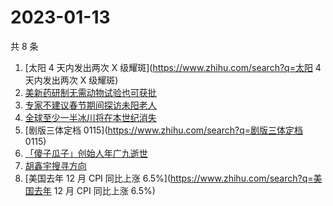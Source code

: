 # 2023-01-13

共 8 条

<!-- BEGIN ZHIHUSEARCH -->
<!-- 最后更新时间 Fri Jan 13 2023 11:09:52 GMT+0800 (China Standard Time) -->
1. [太阳 4 天内发出两次 X 级耀斑](https://www.zhihu.com/search?q=太阳 4 天内发出两次 X 级耀斑)
1. [美新药研制无需动物试验也可获批](https://www.zhihu.com/search?q=美新药研制无需动物试验也可获批)
1. [专家不建议春节期间探访未阳老人](https://www.zhihu.com/search?q=专家不建议春节期间探访未阳老人)
1. [全球至少一半冰川将在本世纪消失](https://www.zhihu.com/search?q=全球至少一半冰川将在本世纪消失)
1. [剧版三体定档 0115](https://www.zhihu.com/search?q=剧版三体定档 0115)
1. [「傻子瓜子」创始人年广九逝世](https://www.zhihu.com/search?q=「傻子瓜子」创始人年广九逝世)
1. [胡鑫宇搜寻方向](https://www.zhihu.com/search?q=胡鑫宇搜寻方向)
1. [美国去年 12 月 CPI 同比上涨 6.5%](https://www.zhihu.com/search?q=美国去年 12 月 CPI 同比上涨 6.5%)
<!-- END ZHIHUSEARCH -->
